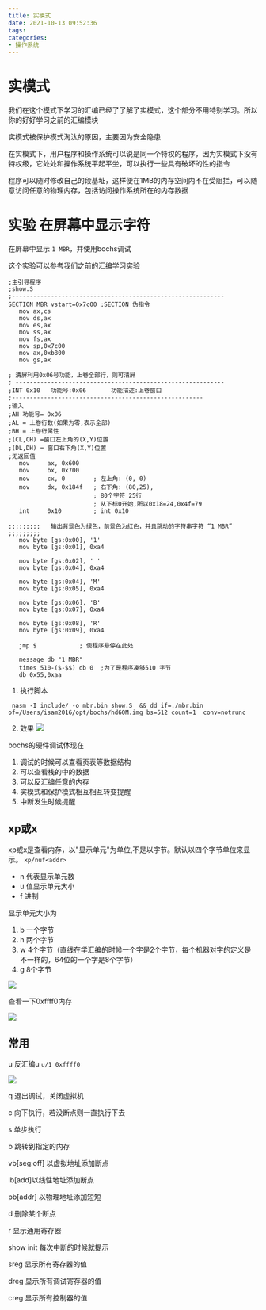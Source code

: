 ```yaml
---
title: 实模式
date: 2021-10-13 09:52:36
tags:
categories:
- 操作系统
---
```


# 实模式

我们在这个模式下学习的汇编已经了了解了实模式，这个部分不用特别学习。所以你的好好学习之前的汇编模块

实模式被保护模式淘汰的原因，主要因为安全隐患

在实模式下，用户程序和操作系统可以说是同一个特权的程序，因为实模式下没有特权级，它处处和操作系统平起平坐，可以执行一些具有破坏的性的指令

程序可以随时修改自己的段基址，这样便在1MB的内存空间内不在受阻拦，可以随意访问任意的物理内存，包括访问操作系统所在的内存数据

# 实验 在屏幕中显示字符

在屏幕中显示  `1 MBR`，并使用bochs调试

这个实验可以参考我们之前的汇编学习实验

```
;主引导程序
;show.S
;------------------------------------------------------------
SECTION MBR vstart=0x7c00 ;SECTION 伪指令
   mov ax,cs
   mov ds,ax
   mov es,ax
   mov ss,ax
   mov fs,ax
   mov sp,0x7c00
   mov ax,0xb800
   mov gs,ax

; 清屏利用0x06号功能，上卷全部行，则可清屏
; -----------------------------------------------------------
;INT 0x10   功能号:0x06	   功能描述:上卷窗口
;------------------------------------------------------
;输入
;AH 功能号= 0x06
;AL = 上卷行数(如果为零,表示全部)
;BH = 上卷行属性
;(CL,CH) =窗口左上角的(X,Y)位置
;(DL,DH) = 窗口右下角(X,Y)位置
;无返回值
   mov     ax, 0x600
   mov     bx, 0x700
   mov     cx, 0        ; 左上角: (0, 0)
   mov     dx, 0x184f	; 右下角: (80,25),
			            ; 80个字符 25行
			            ; 从下标0开始,所以0x18=24,0x4f=79
   int     0x10         ; int 0x10

;;;;;;;;;   输出背景色为绿色，前景色为红色，并且跳动的字符串字符 “1 MBR”    ;;;;;;;;;
   mov byte [gs:0x00], '1'
   mov byte [gs:0x01], 0xa4

   mov byte [gs:0x02], ' '
   mov byte [gs:0x04], 0xa4

   mov byte [gs:0x04], 'M'
   mov byte [gs:0x05], 0xa4

   mov byte [gs:0x06], 'B'
   mov byte [gs:0x07], 0xa4

   mov byte [gs:0x08], 'R'
   mov byte [gs:0x09], 0xa4

   jmp $		    ; 使程序悬停在此处

   message db "1 MBR"
   times 510-($-$$) db 0  ;为了是程序凑够510 字节
   db 0x55,0xaa
```
1. 执行脚本
```
 nasm -I include/ -o mbr.bin show.S  && dd if=./mbr.bin of=/Users/isam2016/opt/bochs/hd60M.img bs=512 count=1  conv=notrunc
```
2.  效果
![](https://isam2016hexo.oss-cn-hangzhou.aliyuncs.com/img/11.02.39.gif)

bochs的硬件调试体现在
1. 调试的时候可以查看页表等数据结构
2. 可以查看栈的中的数据
3. 可以反汇编任意的内存
4. 实模式和保护模式相互相互转变提醒
5. 中断发生时候提醒

## xp或x
xp或x是查看内存，以"显示单元"为单位,不是以字节。默认以四个字节单位来显示。
`xp/nuf<addr>`
* n 代表显示单元数
* u 值显示单元大小
* f 进制

显示单元大小为
1. b 一个字节
2. h 两个字节
3. w 4个字节（直线在学汇编的时候一个字是2个字节，每个机器对字的定义是不一样的，64位的一个字是8个字节）
4. g 8个字节

![](https://isam2016hexo.oss-cn-hangzhou.aliyuncs.com/img/20211013113620.jpg)

查看一下0xffff0内存

![](https://isam2016hexo.oss-cn-hangzhou.aliyuncs.com/img/20211013114530.jpg)



## 常用
u 反汇编u
`u/1 0xffff0`

![](https://isam2016hexo.oss-cn-hangzhou.aliyuncs.com/img/20211013115024.jpg)

q 退出调试，关闭虚拟机

c 向下执行，若没断点则一直执行下去

s 单步执行

b 跳转到指定的内存

vb[seg:off] 以虚拟地址添加断点

lb[add]以线性地址添加断点

pb[addr] 以物理地址添加短短

d 删除某个断点

r 显示通用寄存器

show init 每次中断的时候就提示

sreg 显示所有寄存器的值

dreg 显示所有调试寄存器的值

creg 显示所有控制器的值
<!--  TODO: 演示bochs -->